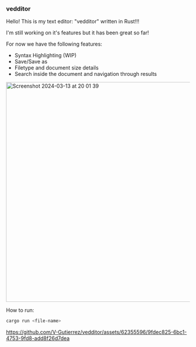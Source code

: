 ### vedditor

Hello! This is my text editor: "vedditor" written in Rust!!! 

I'm still working on it's features but it has been great so far! 

For now we have the following features:

- Syntax Highlighting (WIP)
- Save/Save as 
- Filetype and document size details
- Search inside the document and navigation through results
<img width="602" alt="Screenshot 2024-03-13 at 20 01 39" src="https://github.com/V-Gutierrez/vedditor/assets/62355596/ce418280-8033-4f3b-8399-e52fd1616882">


How to run:

```sh
cargo run <file-name> 
```

https://github.com/V-Gutierrez/vedditor/assets/62355596/9fdec825-6bc1-4753-9fd8-add8f26d7dea



